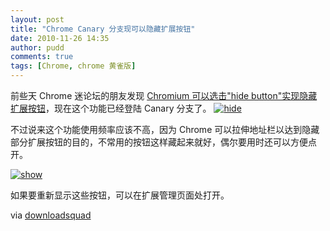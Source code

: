 ```yaml
---
layout: post
title: "Chrome Canary 分支现可以隐藏扩展按钮"
date: 2010-11-26 14:35
author: pudd
comments: true
tags: [Chrome, chrome 黄雀版]
---
```

前些天 Chrome 迷论坛的朋友发现 [Chromium 可以选击"hide button"实现隐藏扩展按钮](http://bbs.chromi.org/thread-14192-1-1.html)，现在这个功能已经登陆 Canary 分支了。
<a href="http://img.chromi.org/2010/11/hide.jpg">![](http://img.chromi.org/2010/11/hide.jpg "hide")</a>



不过说来这个功能使用频率应该不高，因为 Chrome 可以拉伸地址栏以达到隐藏部分扩展按钮的目的，不常用的按钮这样藏起来就好，偶尔要用时还可以方便点开。


<a href="http://img.chromi.org/2010/11/show.jpg">![](http://img.chromi.org/2010/11/show.jpg "show")</a>



如果要重新显示这些按钮，可以在扩展管理页面处打开。


via [downloadsquad](http://downloadsquad.switched.com/2010/11/25/google-chrome-adds-option-to-hide-any-extensions-button/) 
